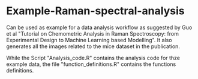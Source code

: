 # Example-Raman-spectral-analysis

Can be used as example for a data analysis workflow as suggested by Guo et al "Tutorial on Chemometric Analysis in Raman Spectroscopy: from Experimental Design to Machine Learning based Modelling". It also generates all the images related to the mice dataset in the publication.

While the Script "Analysis_code.R" contains the analysis code for thze example data, the file "function_definitions.R" contains the functions definitions.
